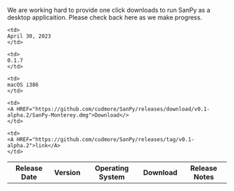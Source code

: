 

We are working hard to provide one click downloads to run SanPy as a desktop applicaition. Please check back here as we make progress.

<table>
<tr>
    <th>
    Release Date
    </th>
    <th>
    Version
    </th>
    <th>
    Operating System
    </th>
    <th>
    Download
    </th>
    <th>
    Release Notes
    </th>
</tr>

<tr>

    <td>
    April 30, 2023
    </td>

    <td>
    0.1.7
    </td>

    <td>
    macOS i386
    </td>

    <td>
    <A HREF="https://github.com/cudmore/SanPy/releases/download/v0.1-alpha.2/SanPy-Monterey.dmg">Download</>
    </td>

    <td>
    <A HREF="https://github.com/cudmore/SanPy/releases/tag/v0.1-alpha.2">link</A>
    </td>

</tr>
</table>


